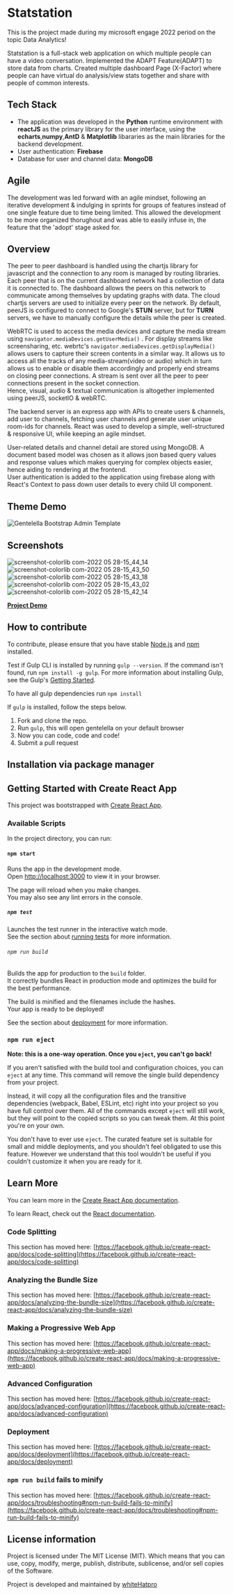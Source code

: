 # Statstation

This is the project made during my microsoft engage 2022 period on the topic Data Analytics!

Statstation is a full-stack web application on which multiple people can have a video conversation.
Implemented the ADAPT Feature(ADAPT) to store data from charts.
Created multiple dashboard Page (X-Factor) where people can have virtual do analysis/view stats together and share with people of common interests.

## Tech Stack

- The application was developed in the **Python** runtime environment with **reactJS** as the primary library for the user interface, using the **echarts**,**numpy**,**AntD** & **Matplotlib** libararies as the main libraries for the backend development.
- User authentication:  **Firebase**
- Database for user and channel data: **MongoDB**

## Agile

The development was led forward with an agile mindset, following an iterative development & indulging in sprints for groups of features instead of one single feature due to time being limited. This allowed the development to be more organized thorughout and was able to easily infuse in, the feature that the 'adopt' stage asked for.

## Overview

The peer to peer dashboard is handled using the chartjs library for javascript and the connection to any room is managed by routing libraries. Each peer that is on the current dashboard network had a collection of data it is connected to. The dashboard allows the peers on this network to communicate among themselves by updating graphs with data. The cloud chartjs servers are used to initialize every peer on the network. By default, peerJS is configured to connect to Google's **STUN** server, but for **TURN** servers, we have to manually configure the details while the peer is created.

WebRTC is used to access the media devices and capture the media stream using ``navigator.mediaDevices.getUserMedia()`` . For display streams like screensharing, etc. webrtc's ``navigator.mediaDevices.getDisplayMedia()`` allows users to capture their screen contents in a similar way. It allows us to access all the tracks of any media-stream(video or audio) which in turn allows us to enable or disable them accordingly and properly end streams on closing peer connections. A stream is sent over all the peer to peer connections present in the socket connection.  
Hence, visual, audio & textual communication is altogether implemented using peerJS, socketIO & webRTC.

The backend server is an express app with APIs to create users & channels, add user to channels, fetching user channels and generate user unique room-ids for channels. React was used to develop a simple, well-structured & responsive UI, while keeping an agile mindset.  

User-related details and channel detail are stored using MongoDB. A document based model was chosen as it allows json based query values and response values which makes querying for complex objects easier, hence aiding to rendering at the frontend.  
User authentication is added to the application using firebase along with React's Context to pass down user details to every child UI component.

## Theme Demo

![Gentelella Bootstrap Admin Template](https://cdn.colorlib.com/wp/wp-content/uploads/sites/2/gentelella-admin-template-preview.jpg
"Gentelella Theme Browser Preview")

## Screenshots

![screenshot-colorlib com-2022 05 28-15_44_14](https://user-images.githubusercontent.com/77486870/170821004-84b5d757-03f4-4823-8d62-3a88935dbb4a.png)
![screenshot-colorlib com-2022 05 28-15_43_50](https://user-images.githubusercontent.com/77486870/170821006-297ed0a7-8c03-4158-adff-6ac6801ba878.png)
![screenshot-colorlib com-2022 05 28-15_43_18](https://user-images.githubusercontent.com/77486870/170821008-1b313b39-837e-432c-8cec-2d8a4486690d.png)
![screenshot-colorlib com-2022 05 28-15_43_02](https://user-images.githubusercontent.com/77486870/170821009-a8eda769-4cb0-4b1d-927a-9a72f735c561.png)
![screenshot-colorlib com-2022 05 28-15_42_14](https://user-images.githubusercontent.com/77486870/170821014-dd2e4295-cfbd-4dc3-b773-a15776f9e235.png)

**[Project Demo](https://colorlib.com/polygon/gentelella/index.html)**

## How to contribute

To contribute, please ensure that you have stable [Node.js](https://nodejs.org/) and [npm](https://npmjs.com) installed.

Test if Gulp CLI is installed by running `gulp --version`.  If the command isn't found, run `npm install -g gulp`.  For more information about installing Gulp, see the Gulp's [Getting Started](https://github.com/gulpjs/gulp/blob/master/docs/getting-started.md).

To have all gulp dependencies run ```npm install```

If `gulp` is installed, follow the steps below.

1. Fork and clone the repo.
2. Run `gulp`, this will open gentelella on your default browser
3. Now you can code, code and code!
4. Submit a pull request

## Installation via package manager

## Getting Started with Create React App

This project was bootstrapped with [Create React App](https://github.com/facebook/create-react-app).

### Available Scripts

In the project directory, you can run:

#### `npm start`

Runs the app in the development mode.\
Open [http://localhost:3000](http://localhost:3000) to view it in your browser.

The page will reload when you make changes.\
You may also see any lint errors in the console.

##### `npm test`

Launches the test runner in the interactive watch mode.\
See the section about [running tests](https://facebook.github.io/create-react-app/docs/running-tests) for more information.

###### `npm run build`

Builds the app for production to the `build` folder.\
It correctly bundles React in production mode and optimizes the build for the best performance.

The build is minified and the filenames include the hashes.\
Your app is ready to be deployed!

See the section about [deployment](https://facebook.github.io/create-react-app/docs/deployment) for more information.

### `npm run eject`

**Note: this is a one-way operation. Once you `eject`, you can't go back!**

If you aren't satisfied with the build tool and configuration choices, you can `eject` at any time. This command will remove the single build dependency from your project.

Instead, it will copy all the configuration files and the transitive dependencies (webpack, Babel, ESLint, etc) right into your project so you have full control over them. All of the commands except `eject` will still work, but they will point to the copied scripts so you can tweak them. At this point you're on your own.

You don't have to ever use `eject`. The curated feature set is suitable for small and middle deployments, and you shouldn't feel obligated to use this feature. However we understand that this tool wouldn't be useful if you couldn't customize it when you are ready for it.

## Learn More

You can learn more in the [Create React App documentation](https://facebook.github.io/create-react-app/docs/getting-started).

To learn React, check out the [React documentation](https://reactjs.org/).

### Code Splitting

This section has moved here: [https://facebook.github.io/create-react-app/docs/code-splitting](https://facebook.github.io/create-react-app/docs/code-splitting)

### Analyzing the Bundle Size

This section has moved here: [https://facebook.github.io/create-react-app/docs/analyzing-the-bundle-size](https://facebook.github.io/create-react-app/docs/analyzing-the-bundle-size)

### Making a Progressive Web App

This section has moved here: [https://facebook.github.io/create-react-app/docs/making-a-progressive-web-app](https://facebook.github.io/create-react-app/docs/making-a-progressive-web-app)

### Advanced Configuration

This section has moved here: [https://facebook.github.io/create-react-app/docs/advanced-configuration](https://facebook.github.io/create-react-app/docs/advanced-configuration)

### Deployment

This section has moved here: [https://facebook.github.io/create-react-app/docs/deployment](https://facebook.github.io/create-react-app/docs/deployment)

### `npm run build` fails to minify

This section has moved here: [https://facebook.github.io/create-react-app/docs/troubleshooting#npm-run-build-fails-to-minify](https://facebook.github.io/create-react-app/docs/troubleshooting#npm-run-build-fails-to-minify)

## License information

Project is licensed under The MIT License (MIT). Which means that you can use, copy, modify, merge, publish, distribute, sublicense, and/or sell copies of the Software.

Project is developed and maintained by [whiteHatpro](https://github.com/whiteHatpro)
